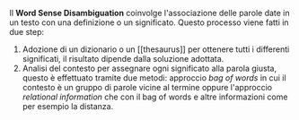 Il __Word Sense Disambiguation__ coinvolge l'associazione delle parole date in un testo con una definizione o un significato.
Questo processo viene fatti in due step:
1. Adozione di un dizionario o un [[thesaurus]] per ottenere tutti i differenti significati, il risultato dipende dalla soluzione adottata.
2. Analisi del contesto per assegnare ogni significato alla parola giusta, questo è effettuato tramite due metodi: approccio _bag of words_ in cui il contesto è un gruppo di parole vicine al termine oppure l'approccio _relational information_ che con il bag of words e altre informazioni come per esempio la distanza.
